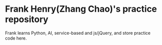 # Frank Henry(Zhang Chao)'s practice repository
Frank learns Python, AI, service-based and js/jQuery, and store practice code here.
